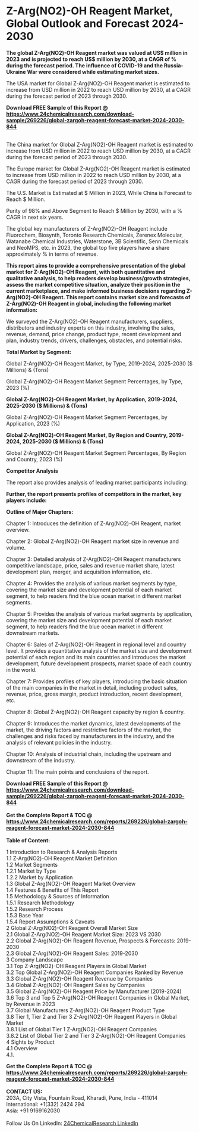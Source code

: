 <h1>Z-Arg(NO2)-OH Reagent Market, Global Outlook and Forecast 2024-2030</h1><p><strong>The global Z-Arg(NO2)-OH Reagent market was valued at US$ million in 2023 and is projected to reach US$ million by 2030, at a CAGR of % during the forecast period. The influence of COVID-19 and the Russia-Ukraine War were considered while estimating market sizes.</strong></p><p>
</p><p>The USA market for Global Z-Arg(NO2)-OH Reagent market is estimated to increase from USD million in 2022 to reach USD million by 2030, at a CAGR during the forecast period of 2023 through 2030.</p><div><b>Download FREE Sample of this Report @ 
            <a href="https://www.24chemicalresearch.com/download-sample/269226/global-zargoh-reagent-forecast-market-2024-2030-844">
            https://www.24chemicalresearch.com/download-sample/269226/global-zargoh-reagent-forecast-market-2024-2030-844</a></b></div><br><p>
</p><p>The China market for Global Z-Arg(NO2)-OH Reagent market is estimated to increase from USD million in 2022 to reach USD million by 2030, at a CAGR during the forecast period of 2023 through 2030.</p><p>
</p><p>The Europe market for Global Z-Arg(NO2)-OH Reagent market is estimated to increase from USD million in 2022 to reach USD million by 2030, at a CAGR during the forecast period of 2023 through 2030.</p><p>
</p><p>The U.S. Market is Estimated at $ Million in 2023, While China is Forecast to Reach $ Million.</p><p>
Purity of 98% and Above Segment to Reach $ Million by 2030, with a % CAGR in next six years.</p><p>
The global key manufacturers of Z-Arg(NO2)-OH Reagent include Fluorochem, Biosynth, Toronto Research Chemicals, Zerenex Molecular, Watanabe Chemical Industries, Waterstone, 3B Scientific, Senn Chemicals and NeoMPS, etc. in 2023, the global top five players have a share approximately % in terms of revenue.</p><p>
<strong>This report aims to provide a comprehensive presentation of the global market for Z-Arg(NO2)-OH Reagent, with both quantitative and qualitative analysis, to help readers develop business/growth strategies, assess the market competitive situation, analyze their position in the current marketplace, and make informed business decisions regarding Z-Arg(NO2)-OH Reagent. This report contains market size and forecasts of Z-Arg(NO2)-OH Reagent in global, including the following market information:</strong></p><p>
</p><p>
</p><p>We surveyed the Z-Arg(NO2)-OH Reagent manufacturers, suppliers, distributors and industry experts on this industry, involving the sales, revenue, demand, price change, product type, recent development and plan, industry trends, drivers, challenges, obstacles, and potential risks.</p><p>
<strong>Total Market by Segment:</strong></p><p>
Global Z-Arg(NO2)-OH Reagent Market, by Type, 2019-2024, 2025-2030 ($ Millions) &amp; (Tons)</p><p>
Global Z-Arg(NO2)-OH Reagent Market Segment Percentages, by Type, 2023 (%)</p><p>
</p><p>
</p><p><strong>Global Z-Arg(NO2)-OH Reagent Market, by Application, 2019-2024, 2025-2030 ($ Millions) &amp; (Tons)</strong></p><p>
Global Z-Arg(NO2)-OH Reagent Market Segment Percentages, by Application, 2023 (%)</p><p>
</p><p>
</p><p><strong>Global Z-Arg(NO2)-OH Reagent Market, By Region and Country, 2019-2024, 2025-2030 ($ Millions) &amp; (Tons)</strong></p><p>
Global Z-Arg(NO2)-OH Reagent Market Segment Percentages, By Region and Country, 2023 (%)</p><p>
</p><p>
	</p><p>
</p><p><strong>Competitor Analysis</strong></p><p>
The report also provides analysis of leading market participants including:</p><p>
</p><p>
</p><p><strong>Further, the report presents profiles of competitors in the market, key players include:</strong></p><p>
</p><p>
</p><p><strong>Outline of Major Chapters:</strong></p><p>
Chapter 1: Introduces the definition of Z-Arg(NO2)-OH Reagent, market overview.</p><p>
Chapter 2: Global Z-Arg(NO2)-OH Reagent market size in revenue and volume.</p><p>
Chapter 3: Detailed analysis of Z-Arg(NO2)-OH Reagent manufacturers competitive landscape, price, sales and revenue market share, latest development plan, merger, and acquisition information, etc.</p><p>
Chapter 4: Provides the analysis of various market segments by type, covering the market size and development potential of each market segment, to help readers find the blue ocean market in different market segments.</p><p>
Chapter 5: Provides the analysis of various market segments by application, covering the market size and development potential of each market segment, to help readers find the blue ocean market in different downstream markets.</p><p>
Chapter 6: Sales of Z-Arg(NO2)-OH Reagent in regional level and country level. It provides a quantitative analysis of the market size and development potential of each region and its main countries and introduces the market development, future development prospects, market space of each country in the world.</p><p>
Chapter 7: Provides profiles of key players, introducing the basic situation of the main companies in the market in detail, including product sales, revenue, price, gross margin, product introduction, recent development, etc.</p><p>
Chapter 8: Global Z-Arg(NO2)-OH Reagent capacity by region &amp; country.</p><p>
Chapter 9: Introduces the market dynamics, latest developments of the market, the driving factors and restrictive factors of the market, the challenges and risks faced by manufacturers in the industry, and the analysis of relevant policies in the industry.</p><p>
Chapter 10: Analysis of industrial chain, including the upstream and downstream of the industry.</p><p>
Chapter 11: The main points and conclusions of the report.</p><div><b>Download FREE Sample of this Report @ 
            <a href="https://www.24chemicalresearch.com/download-sample/269226/global-zargoh-reagent-forecast-market-2024-2030-844">
            https://www.24chemicalresearch.com/download-sample/269226/global-zargoh-reagent-forecast-market-2024-2030-844</a></b></div><br><div><b>Get the Complete Report & TOC @ 
            <a href="https://www.24chemicalresearch.com/reports/269226/global-zargoh-reagent-forecast-market-2024-2030-844">
            https://www.24chemicalresearch.com/reports/269226/global-zargoh-reagent-forecast-market-2024-2030-844</a></b></div><br>
            <b>Table of Content:</b><p>1 Introduction to Research & Analysis Reports<br />
    1.1 Z-Arg(NO2)-OH Reagent Market Definition<br />
    1.2 Market Segments<br />
        1.2.1 Market by Type<br />
        1.2.2 Market by Application<br />
    1.3 Global Z-Arg(NO2)-OH Reagent Market Overview<br />
    1.4 Features & Benefits of This Report<br />
    1.5 Methodology & Sources of Information<br />
        1.5.1 Research Methodology<br />
        1.5.2 Research Process<br />
        1.5.3 Base Year<br />
        1.5.4 Report Assumptions & Caveats<br />
2 Global Z-Arg(NO2)-OH Reagent Overall Market Size<br />
    2.1 Global Z-Arg(NO2)-OH Reagent Market Size: 2023 VS 2030<br />
    2.2 Global Z-Arg(NO2)-OH Reagent Revenue, Prospects & Forecasts: 2019-2030<br />
    2.3 Global Z-Arg(NO2)-OH Reagent Sales: 2019-2030<br />
3 Company Landscape<br />
    3.1 Top Z-Arg(NO2)-OH Reagent Players in Global Market<br />
    3.2 Top Global Z-Arg(NO2)-OH Reagent Companies Ranked by Revenue<br />
    3.3 Global Z-Arg(NO2)-OH Reagent Revenue by Companies<br />
    3.4 Global Z-Arg(NO2)-OH Reagent Sales by Companies<br />
    3.5 Global Z-Arg(NO2)-OH Reagent Price by Manufacturer (2019-2024)<br />
    3.6 Top 3 and Top 5 Z-Arg(NO2)-OH Reagent Companies in Global Market, by Revenue in 2023<br />
    3.7 Global Manufacturers Z-Arg(NO2)-OH Reagent Product Type<br />
    3.8 Tier 1, Tier 2 and Tier 3 Z-Arg(NO2)-OH Reagent Players in Global Market<br />
        3.8.1 List of Global Tier 1 Z-Arg(NO2)-OH Reagent Companies<br />
        3.8.2 List of Global Tier 2 and Tier 3 Z-Arg(NO2)-OH Reagent Companies<br />
4 Sights by Product<br />
    4.1 Overview<br />
        4.1.</p><div><b>Get the Complete Report & TOC @ 
            <a href="https://www.24chemicalresearch.com/reports/269226/global-zargoh-reagent-forecast-market-2024-2030-844">
            https://www.24chemicalresearch.com/reports/269226/global-zargoh-reagent-forecast-market-2024-2030-844</a></b></div><br><b>CONTACT US:</b><br>
            203A, City Vista, Fountain Road, Kharadi, Pune, India - 411014<br>
            International: +1(332) 2424 294<br>
            Asia: +91 9169162030 <br><br>
            Follow Us On LinkedIn: <a href="https://www.linkedin.com/company/24chemicalresearch/">24ChemicalResearch LinkedIn</a>